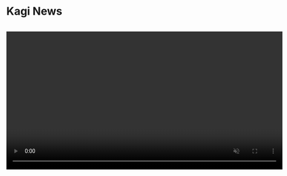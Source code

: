 ﻿# Kagi News

<br>

<video src="./media/news.mp4" width="720" type="video/mp4" autoplay muted loop playsinline disablepictureinpicture />

**Kagi News** is a comprehensive daily press review service that delivers global news with a focus on privacy and community curation.

It marks a shift in the way we consume news, moving from attention-grabbing ad-driven content to a more mindful, privacy-respecting approach to staying informed. 

You can read our [blog post](https://blog.kagi.com/kagi-news) for more information about the vision behind Kagi News.

#### Available on:
- [Kagi News Website](https://news.kagi.com/)
- [iPhone/iPad](https://apps.apple.com/us/app/kagi-news/id6748314243)
- [Android](https://play.google.com/store/apps/details?id=com.kagi.news)

## Features

- **Single daily updates** to help you stay informed without information overload.
- **Ad and tracking-free experience**, news are based on relevance, not revenue.
- **Diverse perspectives are prioritized**, giving you a rounded understanding of events.
- **Customize which news categories you want to follow** based on your interests.
- **Choose how deeply you want to dive** into each article with adjustable depth control.
- **Content Filtering** to filter out topics or words.
- **Cloud Syncing** to have your settings and read history available across devices.
- **Community-driven and open-source**, ensuring transparency in news selection.
- **Built-in translation capabilities** to read news in your preferred language.
- **Respectful of publishers** by using public RSS feeds rather than scraping content.

---

#### Refresh Time

Kagi News refreshes worldwide once a day at around **noon UTC**, it may take a while for the news to refresh (around 30 minutes) as the articles get summarized and translated in each language.

## Privacy

Kagi News does not track or monetize your attention. 

We don’t know which articles you’ve visited (cloud sync is entirely optional, and you can delete synced data at any time) nor does the source: all requests to the RSS feeds are proxied by us.

## Language Settings

<video src="./media/kagi_news_translation.mp4" width="720" type="video/mp4" autoplay muted loop playsinline disablepictureinpicture />

You can change your language preferences in **Settings** > **General** > **Language & Region**. 

#### Interface Language
- **Default**: Sets the UI language (buttons, menus and interface text) to your browser's language. 
This only affects the UI of Kagi News and not articles.

#### Content Language
- **Default**: Most categories are in the language of your browser, while news in country categories will remain in its original language.
- **Source**: All content is displayed in the original language of the article.
- **Custom**: After choosing a main language and other languages that you speak, articles in those languages will be shown without translation, while others will be translated to your main language.

:::details Current list of available languages
- English
- Portuguese
- Brazilian Portuguese
- Italian
- French
- Spanish
- German
- Dutch
- Simplified Chinese
- Traditional Chinese
- Japanese
- Hindi
- Ukrainian
- Arabic
- Hebrew
- Catalan
- Finnish
- Korean
- Luxembourgish
- Norwegian Bokmål
- Polish
- Russian
- Swedish
- Thai
- Turkish
:::

## Categories

<video src="./media/kagi_news_categories.mp4" width="720" type="video/mp4" autoplay muted loop playsinline disablepictureinpicture />

Articles are sorted into Categories based on one or more topic or other charateristic (such as the country) with a few enabled by default.
You can change or toggle these categories by going to **Settings** > **Categories**. They can be reordered by holding and dragging.

![NewsFilter](./media/kagi_news_categories_filter.png){data-zoomable}

Categories can also be filtered by type (core, community or topics for example).

## Article Sections

![KagiNewsSections](./media/kagi_news_sections.png){data-zoomable}

When you open a news article, by default all sections of an article (such as summary, images and technical details) are enabled. If you’d like to make your reading experience more succint, you can reorder or disable sections by navigating to **Settings** > **Sections**.

::: details Sections as of October 2025
- Summary
- Primary Image
- Sources
- Highlights
- Quotes
- Secondary Image
- Perspectives
- Historical background
- Humanitarian impact
- Technical details
- Business angle
- Scientific significance
- Travel advisory
- Performance statistics
- League standings
- Design principles
- User experience impact
- Gameplay mechanics
- Industry impact
- Technical specifications
- Timeline of events
- International reactions
- Quick questions
- Action items
- Did you know?
:::

## Content Filter

<video src="./media/kagi_news_filters.mp4" width="720" type="video/mp4" autoplay muted loop playsinline disablepictureinpicture />

You can customize your news feed by filtering out unwanted topics using the provided presets for common topics, or by using custom keywords such as a celebrity's name or a specific topic. When you apply a filter, you can see a list of the filtered keywords in the "Active Filters" area.

![FilterExport](./media/kagi_news_filter_export.png){data-zoomable}

Filters can be backed up or restored by scrolling to the bottom of the Content Filter page and clicking the Export / Import button.

:::warning Note:
Native iPhone/iPad and Android apps currently do not support content filters. Filters work on the web version (including PWA). 
We'll be adding native app support soon.
:::

## Syncing

![FilterExport](./media/kagi_news_sync_settings.png){data-zoomable}

You can optionally choose to have your Settings and Reading History saved securely on our servers by navigating to **Settings** > **Sync**.  

Currently we sync:
- **Settings** (Font size, story count, and other preferences).
- **Read History** (Stories you've read across all categories).

:::warning Note:
Native iPhone/iPad and Android apps currently do not support syncing. Sync works on the web version (including PWA). 
We'll be adding native app support soon.
:::

## Contributing to Sources

News sources are community-curated and open source.

By contributing, you help ensure Kagi News provides diverse, high quality journalism from sources the community trusts. Anyone can propose news sources for inclusion.
:::info GitHub Repository
News sources, community-curated feeds and front-end code can be found in our public [GitHub repository](https://github.com/kagisearch/kite-public).
:::